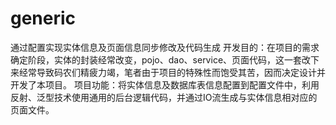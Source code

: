 # generic
通过配置实现实体信息及页面信息同步修改及代码生成
开发目的：在项目的需求确定阶段，实体的封装经常改变，pojo、dao、service、页面代码，这一套改下来经常导致码农们精疲力竭，笔者由于项目的特殊性而饱受其苦，因而决定设计并开发了本项目。
项目功能：将实体信息及数据库表信息配置到配置文件中，利用反射、泛型技术使用通用的后台逻辑代码，并通过IO流生成与实体信息相对应的页面文件。